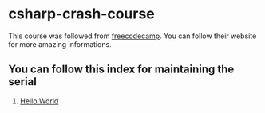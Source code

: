 # csharp-crash-course #
This course was followed from [freecodecamp](https://www.freecodecamp.org/). You can follow their website for more amazing informations.

## You can follow this index for maintaining the serial ##

1. [Hello World](HelloWorld\HelloWorld\Program.cs)
